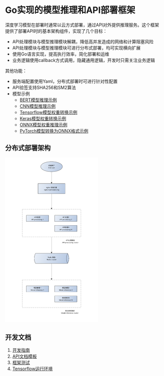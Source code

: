 # Go实现的模型推理和API部署框架

深度学习模型在部署时通常以云方式部署，通过API对外提供推理服务。这个框架提供了部署API时的基本架构组件，实现了几个目标：
- API处理模块与模型推理模块解耦，降低高并发造成的网络和计算阻塞风险
- API处理模块与模型推理模块可进行分布式部署，均可实现横向扩展
- 使用Go语言实现，提高执行效率，简化部署和运维
- 业务逻辑使用callback方式调用，隐藏通用逻辑，开发时只需关注业务逻辑



其他功能：

- 服务端配置使用Yaml，分布式部署时可进行针对性配置
- API验签支持SHA256和SM2算法
- 模型示例
  - [BERT模型推理示例](examples/models/embedding)
  - [CNN模型推理示例](examples/models/mobilenet)
  - [Tensorflow模型权重转换示例](examples/export/export_tf_bert.py)
  - [Keras模型权重转换示例](examples/export/export_keras_cnn.py)
  - [ONNX模型权重推理示例](examples/models/facedet)
  - [PyTorch模型转换为ONNX格式示例](examples/export/pytorch_to_onnx.py)



## 分布式部署架构

<img src="doc/arch.png" alt="分布式部署架构" width="300" />



## 开发文档

1. [开发指南](doc/DEV.md)
2. [API文档模板](doc/API.md)
3. [框架测试](doc/TEST.md)
4. [Tensorflow运行环境](doc/TF.md)
